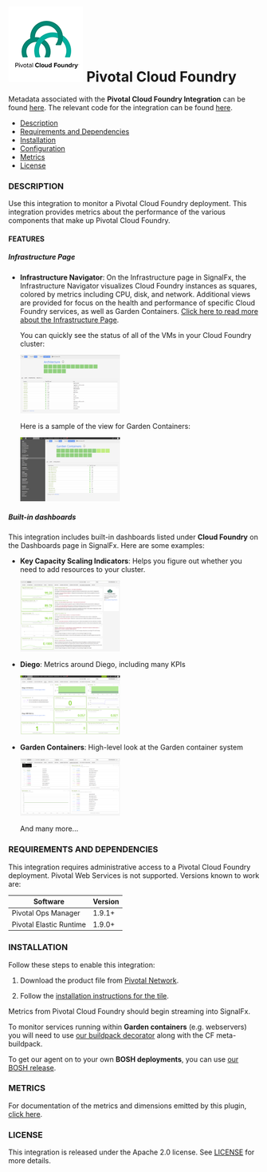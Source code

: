 # ![](././img/integrations_pivotalcloudfoundry.png) Pivotal Cloud Foundry

Metadata associated with the **Pivotal Cloud Foundry Integration** can be found <a target="_blank" href="https://github.com/signalfx/integrations/tree/release/cloudfoundry-pivotal">here</a>. The relevant code for the integration can be found <a target="_blank" href="https://github.com/signalfx/cloudfoundry-integration">here</a>.

- [Description](#description)
- [Requirements and Dependencies](#requirements-and-dependencies)
- [Installation](#installation)
- [Configuration](#configuration)
- [Metrics](#metrics)
- [License](#license)

### DESCRIPTION

Use this integration to monitor a Pivotal Cloud Foundry deployment. This integration provides metrics about the performance of the various components that make up Pivotal Cloud Foundry.

#### FEATURES

##### Infrastructure Page

- **Infrastructure Navigator**: On the Infrastructure page in SignalFx, the
    Infrastructure Navigator visualizes Cloud Foundry instances as squares,
    colored by metrics including CPU, disk, and network. Additional views are
    provided for focus on the health and performance of specific Cloud Foundry
    services, as well as Garden Containers. <a target="_blank" href="https://docs.signalfx.com/en/latest/built-in-content/infra-nav.html">Click here to read more about the
    Infrastructure
    Page</a>.

  You can quickly see the status of all of the VMs in your Cloud Foundry cluster:

  [<img src='./img/arch-infra.png' width=200px>](./img/arch-infra.png)

  Here is a sample of the view for Garden Containers:

  [<img src='./img/garden-infra.png' width=200px>](./img/garden-infra.png)

##### Built-in dashboards

This integration includes built-in dashboards listed under **Cloud Foundry** on the Dashboards page in SignalFx. Here are some examples:

- **Key Capacity Scaling Indicators**: Helps you figure out whether you need to
    add resources to your cluster.

  [<img src='./img/key-cap-dashboard.png' width=200px>](./img/key-cap-dashboard.png)

- **Diego**: Metrics around Diego, including many KPIs

  [<img src='./img/diego-dashboard.png' width=200px>](./img/diego-dashboard.png)

- **Garden Containers**: High-level look at the Garden container system

  [<img src='./img/garden-containers-dashboard.png' width=200px>](./img/garden-containers-dashboard.png)

  And many more...

### REQUIREMENTS AND DEPENDENCIES

This integration requires administrative access to a Pivotal Cloud Foundry deployment. Pivotal Web Services is not supported. Versions known to work are:

| Software                | Version        |
|-------------------------|----------------|
| Pivotal Ops Manager     | 1.9.1+ |
| Pivotal Elastic Runtime | 1.9.0+ |

### INSTALLATION

Follow these steps to enable this integration:

1. Download the product file from <a target="_blank" href="https://network.pivotal.io/products/signalfx-monitoring-alerting/">Pivotal Network</a>.

2. Follow the <a target="_blank" href="http://docs.pivotal.io/partners/signalfx/installing.html">installation instructions for the tile</a>.

Metrics from Pivotal Cloud Foundry should begin streaming into SignalFx.

To monitor services running within **Garden containers** (e.g. webservers) you will
need to use <a target="_blank" href="https://github.com/signalfx/signalfx-cloudfoundry-buildpack-decorator">our buildpack decorator</a>
along with the CF meta-buildpack.

To get our agent on to your own **BOSH deployments**, you can use <a target="_blank" href="https://github.com/signalfx/agent-boshrelease">our BOSH
release</a>.

### METRICS

For documentation of the metrics and dimensions emitted by this plugin, [click here](./docs).

### LICENSE

This integration is released under the Apache 2.0 license. See [LICENSE](https://github.com/signalfx/collectd-example/blob/master/LICENSE) for more details.

